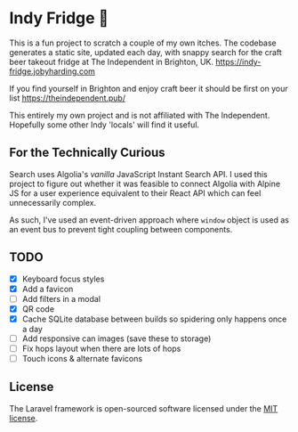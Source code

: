 # Indy Fridge 🍻

This is a fun project to scratch a couple of my own itches.
The codebase generates a static site, updated each day, with
snappy search for the craft beer takeout fridge at The Independent
in Brighton, UK. https://indy-fridge.jobyharding.com

If you find yourself in Brighton and enjoy craft beer it should
be first on your list https://theindependent.pub/

This entirely my own project and is not affiliated with The Independent.
Hopefully some other Indy 'locals' will find it useful.

## For the Technically Curious

Search uses Algolia's *vanilla* JavaScript Instant Search API.
I used this project to figure out whether it was feasible to
connect Algolia with Alpine JS for a user experience equivalent to
their React API which can feel unnecessarily complex.

As such, I've used an event-driven approach where `window` object is
used as an event bus to prevent tight coupling between components.

## TODO
- [x] Keyboard focus styles
- [x] Add a favicon
- [ ] Add filters in a modal
- [x] QR code
- [x] Cache SQLite database between builds so spidering only happens once a day
- [ ] Add responsive can images (save these to storage)
- [ ] Fix hops layout when there are lots of hops
- [ ] Touch icons & alternate favicons

## License

The Laravel framework is open-sourced software licensed under the [MIT license](https://opensource.org/licenses/MIT).
